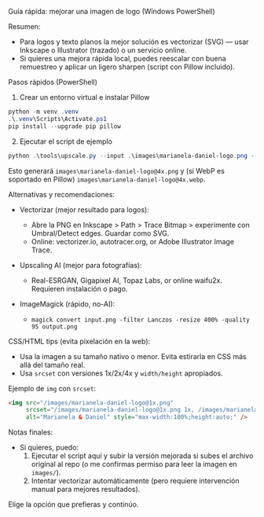 Guía rápida: mejorar una imagen de logo (Windows PowerShell)

Resumen:
- Para logos y texto planos la mejor solución es vectorizar (SVG) — usar Inkscape o Illustrator (trazado) o un servicio online.
- Si quieres una mejora rápida local, puedes reescalar con buena remuestreo y aplicar un ligero sharpen (script con Pillow incluido).

Pasos rápidos (PowerShell)

1) Crear un entorno virtual e instalar Pillow

```powershell
python -m venv .venv
.\.venv\Scripts\Activate.ps1
pip install --upgrade pip pillow
```

2) Ejecutar el script de ejemplo

```powershell
python .\tools\upscale.py --input .\images\marianela-daniel-logo.png --scale 4
```

Esto generará `images\marianela-daniel-logo@4x.png` y (si WebP es soportado en Pillow) `images\marianela-daniel-logo@4x.webp`.

Alternativas y recomendaciones:
- Vectorizar (mejor resultado para logos):
  - Abre la PNG en Inkscape > Path > Trace Bitmap > experimente con Umbral/Detect edges. Guardar como SVG.
  - Online: vectorizer.io, autotracer.org, or Adobe Illustrator Image Trace.

- Upscaling AI (mejor para fotografías):
  - Real-ESRGAN, Gigapixel AI, Topaz Labs, or online waifu2x. Requieren instalación o pago.

- ImageMagick (rápido, no-AI):
  - `magick convert input.png -filter Lanczos -resize 400% -quality 95 output.png`

CSS/HTML tips (evita pixelación en la web):
- Usa la imagen a su tamaño nativo o menor. Evita estirarla en CSS más allá del tamaño real.
- Usa `srcset` con versiones 1x/2x/4x y `width/height` apropiados.

Ejemplo de `img` con `srcset`:

```html
<img src="/images/marianela-daniel-logo@1x.png"
     srcset="/images/marianela-daniel-logo@1x.png 1x, /images/marianela-daniel-logo@2x.png 2x, /images/marianela-daniel-logo@4x.png 4x"
     alt="Marianela & Daniel" style="max-width:100%;height:auto;" />
```

Notas finales:
- Si quieres, puedo:
  1) Ejecutar el script aquí y subir la versión mejorada si subes el archivo original al repo (o me confirmas permiso para leer la imagen en `images/`).
  2) Intentar vectorizar automáticamente (pero requiere intervención manual para mejores resultados).

Elige la opción que prefieras y continúo.
